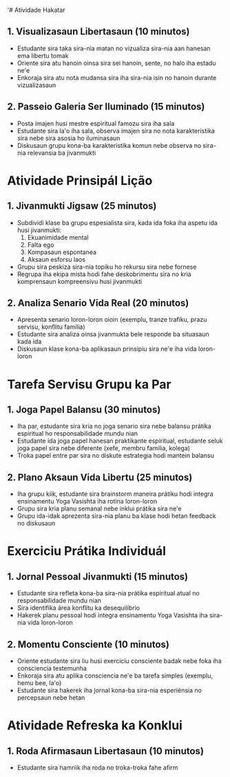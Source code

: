 '# Atividade Hakatar

## 1. Visualizasaun Libertasaun (10 minutos)
- Estudante sira taka sira-nia matan no vizualiza sira-nia aan hanesan ema libertu tomak
- Oriente sira atu hanoin oinsa sira sei hanoin, sente, no halo iha estadu ne'e
- Enkoraja sira atu nota mudansa sira iha sira-nia isin no hanoin durante vizualizasaun

## 2. Passeio Galeria Ser Iluminado (15 minutos)
- Posta imajen husi mestre espiritual famozu sira iha sala
- Estudante sira la'o iha sala, observa imajen sira no nota karakteristika sira nebe sira asosia ho iluminasaun
- Diskusaun grupu kona-ba karakteristika komun nebe observa no sira-nia relevansia ba jivanmukti

# Atividade Prinsipál Lição

## 1. Jivanmukti Jigsaw (25 minutos)
- Subdividi klase ba grupu espesialista sira, kada ida foka iha aspetu ida husi jivanmukti:
  1. Ekuanimidade mental
  2. Falta ego
  3. Kompasaun espontanea
  4. Aksaun esforsu laos
- Grupu sira peskiza sira-nia topiku ho rekursu sira nebe fornese
- Regrupa iha ekipa mista hodi fahe deskobrimentu sira no kria komprensaun kompreensivu husi jivanmukti

## 2. Analiza Senario Vida Real (20 minutos)
- Apresenta senario loron-loron oioin (exemplu, tranze trafiku, prazu servisu, konflitu familia)
- Estudante sira analiza oinsa jivanmukta bele responde ba situasaun kada ida
- Diskusaun klase kona-ba aplikasaun prinsipiu sira ne'e iha vida loron-loron

# Tarefa Servisu Grupu ka Par

## 1. Joga Papel Balansu (30 minutos)
- Iha par, estudante sira kria no joga senario sira nebe balansu prátika espiritual ho responsabilidade mundu nian
- Estudante ida joga papel hanesan praktikante espiritual, estudante seluk joga papel sira nebe diferente (xefe, membru familia, kolega)
- Troka papel entre par sira no diskute estrategia hodi mantein balansu

## 2. Plano Aksaun Vida Libertu (25 minutos)
- Iha grupu kiik, estudante sira brainstorm maneira prátiku hodi integra ensinamentu Yoga Vasishta iha rotina loron-loron
- Grupu sira kria planu semanal nebe inklui prátika sira ne'e
- Grupu ida-idak aprezenta sira-nia planu ba klase hodi hetan feedback no diskusaun

# Exerciciu Prátika Individuál

## 1. Jornal Pessoal Jivanmukti (15 minutos)
- Estudante sira refleta kona-ba sira-nia prátika espiritual atual no responsabilidade mundu nian
- Sira identifika área konflitu ka desequilíbrio
- Hakerek planu pessoal hodi integra ensinamentu Yoga Vasishta iha sira-nia vida loron-loron

## 2. Momentu Consciente (10 minutos)
- Oriente estudante sira liu husi exerciciu consciente badak nebe foka iha consciencia testemunha
- Enkoraja sira atu aplika consciencia ne'e ba tarefa simples (exemplu, hemu bee, la'o)
- Estudante sira hakerek iha jornal kona-ba sira-nia esperiénsia no percepsaun nebe hetan

# Atividade Refreska ka Konklui

## 1. Roda Afirmasaun Libertasaun (10 minutos)
- Estudante sira hamriik iha roda no troka-troka fahe afirm